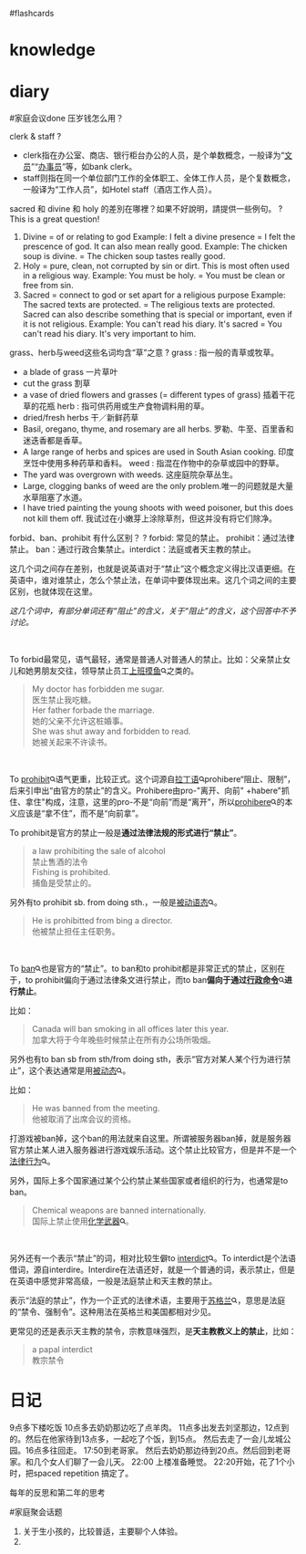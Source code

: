 #flashcards 

# knowledge


# diary

#家庭会议done   压岁钱怎么用？


clerk & staff
?
-   clerk指在办公室、商店、银行柜台办公的人员，是个单数概念，一般译为“[文员](https://zhidao.baidu.com/search?word=%CE%C4%D4%B1)”“[办事员](https://zhidao.baidu.com/search?word=%B0%EC%CA%C2%D4%B1)”等，如bank clerk。
-   staff则指在同一个单位部门工作的全体职工、全体工作人员，是个复数概念，一般译为“工作人员”，如Hotel staff（酒店工作人员）。 <!--SR:!2023-02-08,11,250-->


sacred 和 divine 和 holy 的差別在哪裡？如果不好說明，請提供一些例句。
?
This is a great question! 
1. Divine = of or relating to god Example: I felt a divine presence = I felt the prescence of god. It can also mean really good. Example: The chicken soup is divine. = The chicken soup tastes really good.  
2. Holy = pure, clean, not corrupted by sin or dirt. This is most often used in a religious way. Example: You must be holy. = You must be clean or free from sin. 
3. Sacred = connect to god or set apart for a religious purpose Example: The sacred texts are protected. = The religious texts are protected. Sacred can also describe something that is special or important, even if it is not religious. Example: You can't read his diary. It's sacred = You can't read his diary. It's very important to him. <!--SR:!2023-02-09,12,250-->

grass、herb与weed这些名词均含“草”之意
?
grass : 指一般的青草或牧草。
-   a blade of grass  一片草叶
-   cut the grass  割草
-   a vase of dried flowers and grasses (= different types of grass)  插着干花草的花瓶
herb : 指可供药用或生产食物调料用的草。
-   dried/fresh herbs  干／新鲜药草
-   Basil, oregano, thyme, and rosemary are all herbs.  罗勒、牛至、百里香和迷迭香都是香草。
-   A large range of herbs and spices are used in South Asian cooking.  印度烹饪中使用多种药草和香料。
weed : 指混在作物中的杂草或园中的野草。
-   The yard was overgrown with weeds.  这座庭院杂草丛生。
-   Large, clogging banks of weed are the only problem.唯一的问题就是大量水草阻塞了水道。
-   I have tried painting the young shoots with weed poisoner, but this does not kill them off.  我试过在小嫩芽上涂除草剂，但这并没有将它们除净。 <!--SR:!2023-02-10,13,250-->


forbid、ban、prohibit 有什么区别？
?
forbid: 常见的禁止。 prohibit：通过法律禁止。 ban：通过行政合集禁止。interdict：法庭或者天主教的禁止。
<span class="RichText ztext CopyrightRichText-richText css-1g0fqss" options="[object Object]" itemprop="text"><p data-first-child="" data-pid="QSCe6nVI">这几个词之间存在差别，也就是说英语对于“禁止”这个概念定义得比汉语更细。在英语中，谁对谁禁止，怎么个禁止法，在单词中要体现出来。这几个词之间的主要区别，也就体现在这里。</p><p data-pid="YNieWO3t"><i>这几个词中，有部分单词还有“阻止”的含义，关于“阻止”的含义，这个回答中不予讨论。</i></p><p class="ztext-empty-paragraph"><br></p><p data-pid="R150DFL5">To forbid最常见，语气最轻，通常是普通人对普通人的禁止。比如：父亲禁止女儿和她男朋友交往，领导禁止员工<span><a class="RichContent-EntityWord css-pgtd2j" data-za-not-track-link="true" href="https://www.zhihu.com/search?q=%E4%B8%8A%E7%8F%AD%E6%91%B8%E9%B1%BC&amp;search_source=Entity&amp;hybrid_search_source=Entity&amp;hybrid_search_extra=%7B%22sourceType%22%3A%22answer%22%2C%22sourceId%22%3A2472665774%7D" target="_blank">上班摸鱼<svg width="10px" height="10px" viewBox="0 0 15 15" class="css-1dvsrp"><path d="M10.89 9.477l3.06 3.059a1 1 0 0 1-1.414 1.414l-3.06-3.06a6 6 0 1 1 1.414-1.414zM6 10a4 4 0 1 0 0-8 4 4 0 0 0 0 8z" fill="currentColor"></path></svg></a></span>之类的。</p><blockquote data-pid="Iwp90ccu">My doctor has forbidden me sugar. <br>医生禁止我吃糖。<br>Her father forbade the marriage. <br>她的父亲不允许这桩婚事。<br>She was shut away and forbidden to read.  <br>她被关起来不许读书。</blockquote><p class="ztext-empty-paragraph"><br></p><p data-pid="-iy-lFwy">To <span><a class="RichContent-EntityWord css-pgtd2j" data-za-not-track-link="true" href="https://www.zhihu.com/search?q=prohibit&amp;search_source=Entity&amp;hybrid_search_source=Entity&amp;hybrid_search_extra=%7B%22sourceType%22%3A%22answer%22%2C%22sourceId%22%3A2472665774%7D" target="_blank">prohibit<svg width="10px" height="10px" viewBox="0 0 15 15" class="css-1dvsrp"><path d="M10.89 9.477l3.06 3.059a1 1 0 0 1-1.414 1.414l-3.06-3.06a6 6 0 1 1 1.414-1.414zM6 10a4 4 0 1 0 0-8 4 4 0 0 0 0 8z" fill="currentColor"></path></svg></a></span>语气更重，比较正式。这个词源自<span><a class="RichContent-EntityWord css-pgtd2j" data-za-not-track-link="true" href="https://www.zhihu.com/search?q=%E6%8B%89%E4%B8%81%E8%AF%AD&amp;search_source=Entity&amp;hybrid_search_source=Entity&amp;hybrid_search_extra=%7B%22sourceType%22%3A%22answer%22%2C%22sourceId%22%3A2472665774%7D" target="_blank">拉丁语<svg width="10px" height="10px" viewBox="0 0 15 15" class="css-1dvsrp"><path d="M10.89 9.477l3.06 3.059a1 1 0 0 1-1.414 1.414l-3.06-3.06a6 6 0 1 1 1.414-1.414zM6 10a4 4 0 1 0 0-8 4 4 0 0 0 0 8z" fill="currentColor"></path></svg></a></span>prohibere“阻止、限制”，后来引申出“由官方的禁止”的含义。Prohibere由pro-"离开、向前" +habere"抓住、拿住"构成，注意，这里的pro-不是“向前”而是“离开”，所以<span><a class="RichContent-EntityWord css-pgtd2j" data-za-not-track-link="true" href="https://www.zhihu.com/search?q=prohibere&amp;search_source=Entity&amp;hybrid_search_source=Entity&amp;hybrid_search_extra=%7B%22sourceType%22%3A%22answer%22%2C%22sourceId%22%3A2472665774%7D" target="_blank">prohibere<svg width="10px" height="10px" viewBox="0 0 15 15" class="css-1dvsrp"><path d="M10.89 9.477l3.06 3.059a1 1 0 0 1-1.414 1.414l-3.06-3.06a6 6 0 1 1 1.414-1.414zM6 10a4 4 0 1 0 0-8 4 4 0 0 0 0 8z" fill="currentColor"></path></svg></a></span>的本义应该是“拿不住”，而不是“向前拿”。</p><p data-pid="Q2394TzC">To prohibit是官方的禁止一般是<b>通过法律法规的形式进行“禁止”</b>。</p><blockquote data-pid="Em4vD9Qz">a law prohibiting the sale of alcohol <br>禁止售酒的法令<br>Fishing is prohibited.  <br>捕鱼是受禁止的。</blockquote><p data-pid="8CVtqdFK">另外有to prohibit sb. from doing sth.，一般是<span><a class="RichContent-EntityWord css-pgtd2j" data-za-not-track-link="true" href="https://www.zhihu.com/search?q=%E8%A2%AB%E5%8A%A8%E8%AF%AD%E6%80%81&amp;search_source=Entity&amp;hybrid_search_source=Entity&amp;hybrid_search_extra=%7B%22sourceType%22%3A%22answer%22%2C%22sourceId%22%3A2472665774%7D" target="_blank">被动语态<svg width="10px" height="10px" viewBox="0 0 15 15" class="css-1dvsrp"><path d="M10.89 9.477l3.06 3.059a1 1 0 0 1-1.414 1.414l-3.06-3.06a6 6 0 1 1 1.414-1.414zM6 10a4 4 0 1 0 0-8 4 4 0 0 0 0 8z" fill="currentColor"></path></svg></a></span>。</p><blockquote data-pid="6Zq8E15z">He is prohibitted from bing a director.<br>他被禁止担任主任职务。</blockquote><p class="ztext-empty-paragraph"><br></p><p data-pid="W953jnHE">To <span><a class="RichContent-EntityWord css-pgtd2j" data-za-not-track-link="true" href="https://www.zhihu.com/search?q=ban&amp;search_source=Entity&amp;hybrid_search_source=Entity&amp;hybrid_search_extra=%7B%22sourceType%22%3A%22answer%22%2C%22sourceId%22%3A2472665774%7D" target="_blank">ban<svg width="10px" height="10px" viewBox="0 0 15 15" class="css-1dvsrp"><path d="M10.89 9.477l3.06 3.059a1 1 0 0 1-1.414 1.414l-3.06-3.06a6 6 0 1 1 1.414-1.414zM6 10a4 4 0 1 0 0-8 4 4 0 0 0 0 8z" fill="currentColor"></path></svg></a></span>也是官方的“禁止”。to ban和to prohibit都是非常正式的禁止，区别在于，to prohibit偏向于通过法律条文进行禁止，而to ban<b>偏向于通过<span><a class="RichContent-EntityWord css-pgtd2j" data-za-not-track-link="true" href="https://www.zhihu.com/search?q=%E8%A1%8C%E6%94%BF%E5%91%BD%E4%BB%A4&amp;search_source=Entity&amp;hybrid_search_source=Entity&amp;hybrid_search_extra=%7B%22sourceType%22%3A%22answer%22%2C%22sourceId%22%3A2472665774%7D" target="_blank">行政命令<svg width="10px" height="10px" viewBox="0 0 15 15" class="css-1dvsrp"><path d="M10.89 9.477l3.06 3.059a1 1 0 0 1-1.414 1.414l-3.06-3.06a6 6 0 1 1 1.414-1.414zM6 10a4 4 0 1 0 0-8 4 4 0 0 0 0 8z" fill="currentColor"></path></svg></a></span>进行禁止</b>。</p><p data-pid="s2Fhw9j9">比如：</p><blockquote data-pid="WIfcSd09">Canada will ban smoking in all offices later this year.  <br>加拿大将于今年晚些时候禁止在所有办公场所吸烟。</blockquote><p data-pid="sAUDZvbK">另外也有to ban sb from sth/from doing sth，表示“官方对某人某个行为进行禁止”，这个表达通常是用<span><a class="RichContent-EntityWord css-pgtd2j" data-za-not-track-link="true" href="https://www.zhihu.com/search?q=%E8%A2%AB%E5%8A%A8%E6%80%81&amp;search_source=Entity&amp;hybrid_search_source=Entity&amp;hybrid_search_extra=%7B%22sourceType%22%3A%22answer%22%2C%22sourceId%22%3A2472665774%7D" target="_blank">被动态<svg width="10px" height="10px" viewBox="0 0 15 15" class="css-1dvsrp"><path d="M10.89 9.477l3.06 3.059a1 1 0 0 1-1.414 1.414l-3.06-3.06a6 6 0 1 1 1.414-1.414zM6 10a4 4 0 1 0 0-8 4 4 0 0 0 0 8z" fill="currentColor"></path></svg></a></span>。</p><p data-pid="r74KgZWY">比如：</p><blockquote data-pid="Fe2au1IM">He was banned from the meeting. <br>他被取消了出席会议的资格。</blockquote><p data-pid="hR30ZNks">打游戏被ban掉，这个ban的用法就来自这里。所谓被服务器ban掉，就是服务器官方禁止某人进入服务器进行游戏娱乐活动。这个禁止比较官方，但是并不是一个<span><a class="RichContent-EntityWord css-pgtd2j" data-za-not-track-link="true" href="https://www.zhihu.com/search?q=%E6%B3%95%E5%BE%8B%E8%A1%8C%E4%B8%BA&amp;search_source=Entity&amp;hybrid_search_source=Entity&amp;hybrid_search_extra=%7B%22sourceType%22%3A%22answer%22%2C%22sourceId%22%3A2472665774%7D" target="_blank">法律行为<svg width="10px" height="10px" viewBox="0 0 15 15" class="css-1dvsrp"><path d="M10.89 9.477l3.06 3.059a1 1 0 0 1-1.414 1.414l-3.06-3.06a6 6 0 1 1 1.414-1.414zM6 10a4 4 0 1 0 0-8 4 4 0 0 0 0 8z" fill="currentColor"></path></svg></a></span>。</p><p data-pid="ZXcnFObD">另外，国际上多个国家通过某个公约禁止某些国家或者组织的行为，也通常是to ban。</p><blockquote data-pid="NS-Qj3m-">Chemical weapons are banned internationally. <br>国际上禁止使用<span><a class="RichContent-EntityWord css-pgtd2j" data-za-not-track-link="true" href="https://www.zhihu.com/search?q=%E5%8C%96%E5%AD%A6%E6%AD%A6%E5%99%A8&amp;search_source=Entity&amp;hybrid_search_source=Entity&amp;hybrid_search_extra=%7B%22sourceType%22%3A%22answer%22%2C%22sourceId%22%3A2472665774%7D" target="_blank">化学武器<svg width="10px" height="10px" viewBox="0 0 15 15" class="css-1dvsrp"><path d="M10.89 9.477l3.06 3.059a1 1 0 0 1-1.414 1.414l-3.06-3.06a6 6 0 1 1 1.414-1.414zM6 10a4 4 0 1 0 0-8 4 4 0 0 0 0 8z" fill="currentColor"></path></svg></a></span>。</blockquote><p class="ztext-empty-paragraph"><br></p><p data-pid="AxUx6LGH">另外还有一个表示“禁止”的词，相对比较生僻to <span><a class="RichContent-EntityWord css-pgtd2j" data-za-not-track-link="true" href="https://www.zhihu.com/search?q=interdict&amp;search_source=Entity&amp;hybrid_search_source=Entity&amp;hybrid_search_extra=%7B%22sourceType%22%3A%22answer%22%2C%22sourceId%22%3A2472665774%7D" target="_blank">interdict<svg width="10px" height="10px" viewBox="0 0 15 15" class="css-1dvsrp"><path d="M10.89 9.477l3.06 3.059a1 1 0 0 1-1.414 1.414l-3.06-3.06a6 6 0 1 1 1.414-1.414zM6 10a4 4 0 1 0 0-8 4 4 0 0 0 0 8z" fill="currentColor"></path></svg></a></span>。To interdict是个法语借词，源自interdire。Interdire在法语还好，就是一个普通的词，表示禁止，但是在英语中感觉非常高级，一般是法庭禁止和天主教的禁止。</p><p data-pid="Nhx8kQkj">表示“法庭的禁止”，作为一个正式的法律术语，主要用于<span><a class="RichContent-EntityWord css-pgtd2j" data-za-not-track-link="true" href="https://www.zhihu.com/search?q=%E8%8B%8F%E6%A0%BC%E5%85%B0&amp;search_source=Entity&amp;hybrid_search_source=Entity&amp;hybrid_search_extra=%7B%22sourceType%22%3A%22answer%22%2C%22sourceId%22%3A2472665774%7D" target="_blank">苏格兰<svg width="10px" height="10px" viewBox="0 0 15 15" class="css-1dvsrp"><path d="M10.89 9.477l3.06 3.059a1 1 0 0 1-1.414 1.414l-3.06-3.06a6 6 0 1 1 1.414-1.414zM6 10a4 4 0 1 0 0-8 4 4 0 0 0 0 8z" fill="currentColor"></path></svg></a></span>，意思是法庭的“禁令、强制令”。这种用法在英格兰和美国都相对少见。</p><p data-pid="SxW3vd_z">更常见的还是表示天主教的禁令，宗教意味强烈，是<b>天主教教义上的禁止</b>，比如：</p><blockquote data-pid="D6mUr-wm">a papal interdict <br>教宗禁令</blockquote></span> <!--SR:!2023-02-10,13,250-->



# 日记
9点多下楼吃饭
10点多去奶奶那边吃了点羊肉。
11点多出发去刘坚那边，12点到的。然后在他家待到13点多，一起吃了个饭，到15点。
然后去走了一会儿龙城公园。16点多往回走。
17:50到老哥家。 然后去奶奶那边待到20点。然后回到老哥家。和几个女人们聊了一会儿天。
22:00 上楼准备睡觉。 22:20开始，花了1个小时，把spaced repetition 搞定了。

每年的反思和第二年的思考

#家庭聚会话题
1. 关于生小孩的，比较普适，主要聊个人体验。
2. 

